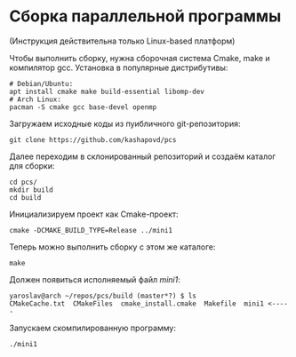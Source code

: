 # Сборка параллельной программы

(Инструкция действительна только Linux-based платформ)

Чтобы выполнить сборку, нужна сборочная система Cmake, make и компилятор gcc. Установка в популярные дистрибутивы:
```
# Debian/Ubuntu:
apt install cmake make build-essential libomp-dev
# Arch Linux:
pacman -S cmake gcc base-devel openmp
```
Загружаем исходные коды из пуибличного git-репозитория:
``` 
git clone https://github.com/kashapovd/pcs
```
Далее переходим в склонированный репозиторий и создаём каталог для сборки:
```
cd pcs/
mkdir build
cd build
```
Инициализируем проект как Cmake-проект:
```
cmake -DCMAKE_BUILD_TYPE=Release ../mini1
```
Теперь можно выполнить сборку с этом же каталоге:
```
make
```
Должен появиться исполняемый файл _mini1_:
```
yaroslav@arch ~/repos/pcs/build (master*?) $ ls
CMakeCache.txt  CMakeFiles  cmake_install.cmake  Makefile  mini1 <-----
```
Запускаем скомпилированную программу:
```
./mini1
```
